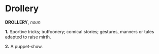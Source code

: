 # Drollery

**DROLLERY**, _noun_

**1.** Sportive tricks; buffoonery; comical stories; gestures, manners or tales adapted to raise mirth.

**2.** A puppet-show.